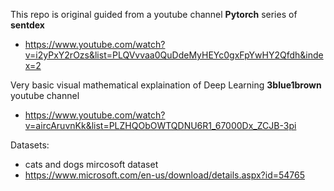 This repo is original guided from a youtube channel **Pytorch** series of **sentdex** 
- https://www.youtube.com/watch?v=i2yPxY2rOzs&list=PLQVvvaa0QuDdeMyHEYc0gxFpYwHY2Qfdh&index=2

Very basic visual mathematical explaination of Deep Learning **3blue1brown** youtube channel
- https://www.youtube.com/watch?v=aircAruvnKk&list=PLZHQObOWTQDNU6R1_67000Dx_ZCJB-3pi

Datasets:
- cats and dogs mircosoft dataset
- https://www.microsoft.com/en-us/download/details.aspx?id=54765
